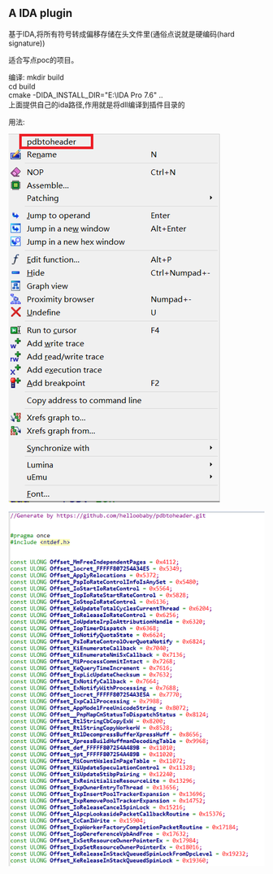 ## A IDA plugin

基于IDA,将所有符号转成偏移存储在头文件里(通俗点说就是硬编码(hard signature))

适合写点poc的项目。

编译:
mkdir build  
cd build  
cmake -DIDA_INSTALL_DIR="E:\IDA Pro 7.6" ..      
上面提供自己的ida路径,作用就是将dll编译到插件目录的


用法:  


![Image Text](https://github.com/helloobaby/pdbtoheader/blob/master/123.png)

![Image Text](https://github.com/helloobaby/pdbtoheader/blob/master/QQ截图20220419213541.png)


